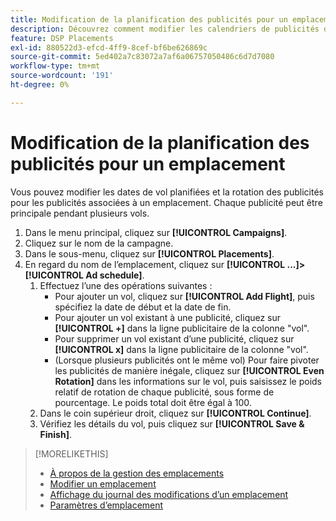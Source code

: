 ```yaml
---
title: Modification de la planification des publicités pour un emplacement
description: Découvrez comment modifier les calendriers de publicités des publicités associées à un emplacement.
feature: DSP Placements
exl-id: 880522d3-efcd-4ff9-8cef-bf6be626869c
source-git-commit: 5ed402a7c83072a7af6a06757050486c6d7d7080
workflow-type: tm+mt
source-wordcount: '191'
ht-degree: 0%

---
```


# Modification de la planification des publicités pour un emplacement

<!-- Some placements don't have this option. Clarify which placement types aren't eligible -- just simple ad serving placements (PG ones seem okay)? And anything else? -->

Vous pouvez modifier les dates de vol planifiées et la rotation des publicités pour les publicités associées à un emplacement. Chaque publicité peut être principale pendant plusieurs vols.

1. Dans le menu principal, cliquez sur **[!UICONTROL Campaigns]**.
1. Cliquez sur le nom de la campagne.
1. Dans le sous-menu, cliquez sur **[!UICONTROL Placements]**.
1. En regard du nom de l’emplacement, cliquez sur  **[!UICONTROL ...]>[!UICONTROL Ad schedule]**.
   1. Effectuez l’une des opérations suivantes :
      * Pour ajouter un vol, cliquez sur **[!UICONTROL Add Flight]**, puis spécifiez la date de début et la date de fin.
      * Pour ajouter un vol existant à une publicité, cliquez sur **[!UICONTROL +]** dans la ligne publicitaire de la colonne &quot;vol&quot;.
      * Pour supprimer un vol existant d’une publicité, cliquez sur **[!UICONTROL x]** dans la ligne publicitaire de la colonne &quot;vol&quot;.
      * (Lorsque plusieurs publicités ont le même vol) Pour faire pivoter les publicités de manière inégale, cliquez sur **[!UICONTROL Even Rotation]** dans les informations sur le vol, puis saisissez le poids relatif de rotation de chaque publicité, sous forme de pourcentage.
Le poids total doit être égal à 100.
   1. Dans le coin supérieur droit, cliquez sur **[!UICONTROL Continue]**.
   1. Vérifiez les détails du vol, puis cliquez sur **[!UICONTROL Save & Finish]**.

>[!MORELIKETHIS]
>
>* [À propos de la gestion des emplacements](placement-about.md)
>* [Modifier un emplacement](placement-edit.md)
>* [Affichage du journal des modifications d’un emplacement](placement-change-log.md)
>* [Paramètres d’emplacement](placement-settings.md)

